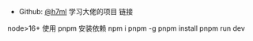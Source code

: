 - Github: [@h7ml](https://github.com/h7ml) 学习大佬的项目 链接

node>16+
使用 pnpm 安装依赖
npm i pnpm -g
pnpm install
pnpm run dev
